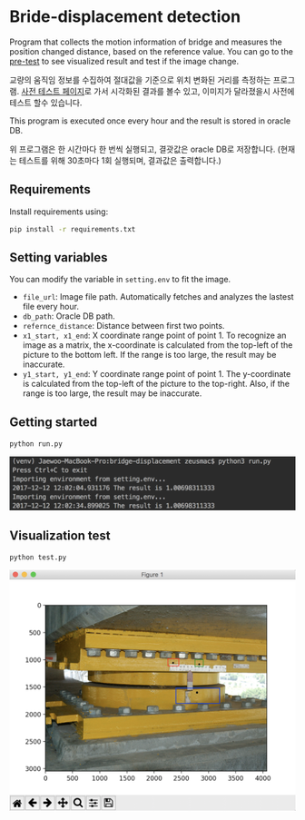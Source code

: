 # Bride-displacement detection

Program that collects the motion information of bridge and measures the position changed distance, based on the reference value. You can go to the [pre-test](https://github.com/zaiyou12/til/blob/master/scikit-image/Practical%20Test.ipynb) to see visualized result and test if the image change.

교량의 움직임 정보를 수집하여 절대값을 기준으로 위치 변화된 거리를 측정하는 프로그램. [사전 테스트 페이지](https://github.com/zaiyou12/til/blob/master/scikit-image/Practical%20Test.ipynb)로 가서 시각화된 결과를 볼수 있고, 이미지가 달라졌을시 사전에 테스트 할수 있습니다.

This program is executed once every hour and the result is stored in oracle DB.

위 프로그램은 한 시간마다 한 번씩 실행되고, 결괏값은 oracle DB로 저장합니다. (현재는 테스트를 위해 30초마다 1회 실행되며, 결과값은 출력합니다.)

## Requirements

Install requirements using:

```bash
pip install -r requirements.txt
```

## Setting variables

You can modify the variable in `setting.env` to fit the image.

- `file_url`: Image file path. Automatically fetches and analyzes the lastest file every hour.
- `db_path`: Oracle DB path.
- `refernce_distance`: Distance between first two points.
- `x1_start, x1_end`: X coordinate range point of point 1. To recognize an image as a matrix, the x-coordinate is calculated from the top-left of the picture to the bottom left. If the range is too large, the result may be inaccurate.
- `y1_start, y1_end`: Y coordinate range point of point 1. The y-coordinate is calculated from the top-left of the picture to the top-right. Also, if the range is too large, the result may be inaccurate.

## Getting started

```bash
python run.py
```

![Image of run file](image/result-run.png)

## Visualization test

```bash
python test.py
```

![Image of test file](image/result-test.png)